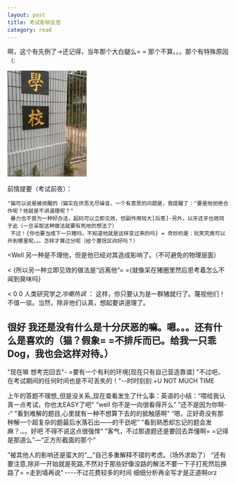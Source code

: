 ```yaml
---
layout: post
title: 考试影响反思
category: read
---
```


啊，这个有先例了->还记得，当年那个大白腿么= =
那个不算。。。那个有特殊原因（:

<img class="cover" src="/images/2014/7/201407098.jpg" />

前情提要（考试前夜）：

```
"猫可以说是被烦醒的（猫实在厌恶无尽噪音，一个有意思的问题是，我提醒了："要是他拒绝合作呢？他就是不讲道理呢？" 
 暴力也不尝为一种好办法，起码可以立即见效，但副作用较大[后患]-另外，以牙还牙也效同于此（一旦采取这种做法就要有死地的想法了）
 不过！{你也要当成下一只猪吗，不知道他就是这样变过来的吗} = 奇妙的是：玩笑究竟可以开到哪里呢。。。怎样才算过分呢（给个置信区间好吗？）
```

<Well 另一种是不理他，但是他已经对其造成影响了。（不可避免的物理层面）

< {所以另一种立即见效的做法是“远离他”= ={就像呆在猪圈里然后思考着怎么不闻到臭味吗}

< 0 0 人类研究学之*冷嘲热讽* ： 这样，你只要认为是一群猪就行了。蔑视他们！不值一驳。当然，除非他们认真，想起要讲道理了。

很好 我还是没有什么是十分厌恶的嘛。嗯。。。还有什么是喜欢的（猫？假象= =不排斥而已。给我一只乖Dog，我也会这样对待。）
---------

"现在嘛 想考完回去"- =要有一个有利的环境[现在只有自己营造靠谱]
"不过吧，在考试期间的任何时间也是不可丢失的！"--时时刻刻 +U NOT MUCH TIME 

上午的答题不理想_但是没关系_现在查看发生了什么事：英语的小结：“喂给我认真一点考试，你也太EASY了吧" 
“well 你不是一向很看得开么”
”还不是因为你啊- -“
"看到难解的题目,心里就有一种不想算下去的的抵触感啊"
“嗯，正好奇没有那种解一个超复杂的题最后水落石出——的干劲呢”
”看到熟悉却忘记的题会发麻？.。。好吧 不得不说这点很强悍“
”客气，不过那道题还是要回去弄懂啊= =记得是那道么”—“正方形截面的那个“

”被其他人的影响还是蛮大的“__”自己多重解释不错的考虑。（场外求助了）
“还有要注意,除非一开始就是死路,不然对于那些好像没路的解法不要一下子打死然后换路了= =走到墙再说“
----不过花费较多的时间 细细分析再全写才是正道啊orz

